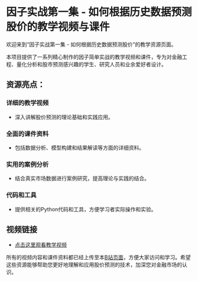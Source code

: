 # 因子实战第一集 - 如何根据历史数据预测股价的教学视频与课件

欢迎来到“因子实战第一集 - 如何根据历史数据预测股价”的教学资源页面。

本项目提供了一系列精心制作的因子简单实战的教学视频和课件，专为对金融工程、量化分析和股市预测感兴趣的学生、研究人员和业余爱好者设计。

## 资源亮点：

### 详细的教学视频
- 深入讲解股价预测的理论基础和实践应用。

### 全面的课件资料
- 包括数据分析、模型构建和结果解读等方面的详细资料。

### 实用的案例分析
- 结合真实市场数据进行案例研究，提高理论与实践的结合。

### 代码和工具
- 提供相关的Python代码和工具，方便学习者实际操作和实验。

## 视频链接
- [点击这里观看教学视频](https://space.bilibili.com/629573485/)

所有的视频内容和课件资料都已经上传至本[B站页面](https://space.bilibili.com/629573485/)，方便大家访问和学习。希望这些资源能够帮助您更好地理解和应用股价预测的技术，加深您对金融市场的认识。
